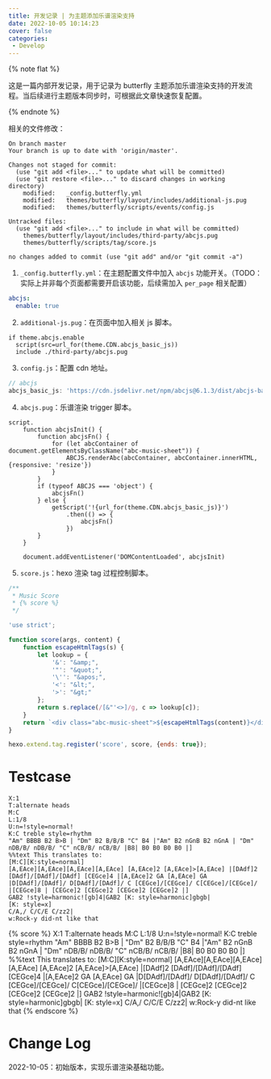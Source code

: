 ```yaml
---
title: 开发记录 | 为主题添加乐谱渲染支持
date: 2022-10-05 10:14:23
cover: false
categories:
 - Develop
---
```


{% note flat %}

这是一篇内部开发记录，用于记录为 butterfly 主题添加乐谱渲染支持的开发流程。当后续进行主题版本同步时，可根据此文章快速恢复配置。

{% endnote %}

相关的文件修改：

```text
On branch master
Your branch is up to date with 'origin/master'.

Changes not staged for commit:
  (use "git add <file>..." to update what will be committed)
  (use "git restore <file>..." to discard changes in working directory)
	modified:   _config.butterfly.yml
	modified:   themes/butterfly/layout/includes/additional-js.pug
	modified:   themes/butterfly/scripts/events/config.js

Untracked files:
  (use "git add <file>..." to include in what will be committed)
	themes/butterfly/layout/includes/third-party/abcjs.pug
	themes/butterfly/scripts/tag/score.js

no changes added to commit (use "git add" and/or "git commit -a")
```

1. `_config.butterfly.yml`：在主题配置文件中加入 `abcjs` 功能开关。（TODO：实际上并非每个页面都需要开启该功能，后续需加入 `per_page` 相关配置）

```yaml
abcjs:
  enable: true
```

2. `additional-js.pug`：在页面中加入相关 js 脚本。

```stylus
if theme.abcjs.enable
  script(src=url_for(theme.CDN.abcjs_basic_js))
  include ./third-party/abcjs.pug
```

3. `config.js`：配置 cdn 地址。

```javascript
// abcjs
abcjs_basic_js: 'https://cdn.jsdelivr.net/npm/abcjs@6.1.3/dist/abcjs-basic-min.js',
```

4. `abcjs.pug`：乐谱渲染 trigger 脚本。

```stylus
script.
    function abcjsInit() {
        function abcjsFn() {
            for (let abcContainer of document.getElementsByClassName("abc-music-sheet")) {
                ABCJS.renderAbc(abcContainer, abcContainer.innerHTML, {responsive: 'resize'})
            }
        }
        if (typeof ABCJS === 'object') {
            abcjsFn()
        } else {
            getScript('!{url_for(theme.CDN.abcjs_basic_js)}')
                .then(() => {
                    abcjsFn()
                })
        }
    }

    document.addEventListener('DOMContentLoaded', abcjsInit)
```

5. `score.js`：hexo 渲染 tag 过程控制脚本。

```javascript
/**
 * Music Score
 * {% score %}
 */

'use strict';

function score(args, content) {
    function escapeHtmlTags(s) {
        let lookup = {
            '&': "&amp;",
            '"': "&quot;",
            '\'': "&apos;",
            '<': "&lt;",
            '>': "&gt;"
        };
        return s.replace(/[&"'<>]/g, c => lookup[c]);
    }
    return `<div class="abc-music-sheet">${escapeHtmlTags(content)}</div>`;
}

hexo.extend.tag.register('score', score, {ends: true});
```

# Testcase

```text
X:1
T:alternate heads
M:C
L:1/8
U:n=!style=normal!
K:C treble style=rhythm
"Am" BBBB B2 B>B | "Dm" B2 B/B/B "C" B4 |"Am" B2 nGnB B2 nGnA | "Dm" nDB/B/ nDB/B/ "C" nCB/B/ nCB/B/ |B8| B0 B0 B0 B0 |]
%%text This translates to:
[M:C][K:style=normal]
[A,EAce][A,EAce][A,EAce][A,EAce] [A,EAce]2 [A,EAce]>[A,EAce] |[DAdf]2 [DAdf]/[DAdf]/[DAdf] [CEGce]4 |[A,EAce]2 GA [A,EAce] GA |D[DAdf]/[DAdf]/ D[DAdf]/[DAdf]/ C [CEGce]/[CEGce]/ C[CEGce]/[CEGce]/ |[CEGce]8 | [CEGce]2 [CEGce]2 [CEGce]2 [CEGce]2 |]
GAB2 !style=harmonic![gb]4|GAB2 [K: style=harmonic]gbgb|
[K: style=x]
C/A,/ C/C/E C/zz2|
w:Rock-y did-nt like that
```

{% score %}
X:1
T:alternate heads
M:C
L:1/8
U:n=!style=normal!
K:C treble style=rhythm
"Am" BBBB B2 B>B | "Dm" B2 B/B/B "C" B4 |"Am" B2 nGnB B2 nGnA | "Dm" nDB/B/ nDB/B/ "C" nCB/B/ nCB/B/ |B8| B0 B0 B0 B0 |]
%%text This translates to:
[M:C][K:style=normal]
[A,EAce][A,EAce][A,EAce][A,EAce] [A,EAce]2 [A,EAce]>[A,EAce] |[DAdf]2 [DAdf]/[DAdf]/[DAdf] [CEGce]4 |[A,EAce]2 GA [A,EAce] GA |D[DAdf]/[DAdf]/ D[DAdf]/[DAdf]/ C [CEGce]/[CEGce]/ C[CEGce]/[CEGce]/ |[CEGce]8 | [CEGce]2 [CEGce]2 [CEGce]2 [CEGce]2 |]
GAB2 !style=harmonic![gb]4|GAB2 [K: style=harmonic]gbgb|
[K: style=x]
C/A,/ C/C/E C/zz2|
w:Rock-y did-nt like that
{% endscore %}

# Change Log

2022-10-05：初始版本，实现乐谱渲染基础功能。